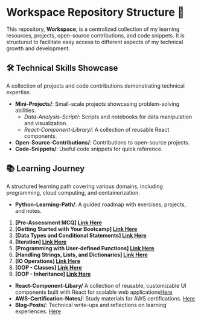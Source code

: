 # Workspace Repository Structure 🚀

This repository, **Workspace**, is a centralized collection of my learning resources, projects, open-source contributions, and code snippets. It is structured to facilitate easy access to different aspects of my technical growth and development.

## 🛠 Technical Skills Showcase
A collection of projects and code contributions demonstrating technical expertise.

- **Mini-Projects/**: Small-scale projects showcasing problem-solving abilities.
  - *Data-Analysis-Script/*: Scripts and notebooks for data manipulation and visualization.
  - *React-Component-Library/*: A collection of reusable React components.
- **Open-Source-Contributions/**: Contributions to open-source projects.
- **Code-Snippets/**: Useful code snippets for quick reference.


## 📚 Learning Journey
A structured learning path covering various domains, including programming, cloud computing, and containerization.

- **Python-Learning-Path/**: A guided roadmap with exercises, projects, and notes.

1. **[Pre-Assessment MCQ] [Link Here](https://github.com/GowerCampbell/Pre-Assessment-MCQ)**
2. **[Getting Started with Your Bootcamp] [Link Here](https://github.com/GowerCampbell/Getting-Started-With-Bootcamp)**
3. **[Data Types and Conditional Statements] [Link Here](https://github.com/GowerCampbell/Data-Types-And-Conditional-Statements)**
4. **[Iteration] [Link Here](https://github.com/GowerCampbell/Iteration)**
5. **[Programming with User-defined Functions] [Link Here](https://github.com/GowerCampbell/User-Defined-Functions)**
6. **[Handling Strings, Lists, and Dictionaries] [Link Here](https://github.com/GowerCampbell/Strings-Lists-Dictionaries)**
7. **[IO Operations] [Link Here](https://github.com/GowerCampbell/IO-Operations)**
8. **[OOP - Classes] [Link Here](https://github.com/GowerCampbell/OOP-Classes)**
9. **[OOP - Inheritance] [Link Here](https://github.com/GowerCampbell/OOP-Inheritance)**

- **React-Component-Libary/**
A collection of reusable, customizable UI components built with React for scalable web applications[Here](Mini-Projects/React-Component-Libary/INDEX.md)
- **AWS-Certification-Notes/**: Study materials for AWS certifications. [Here](Learning-Journey/AWS-Certification-Notes/README.md)
- **Blog-Posts/**: Technical write-ups and reflections on learning experiences. [Here](Learning-Journey/Blog-Posts/README.md)

